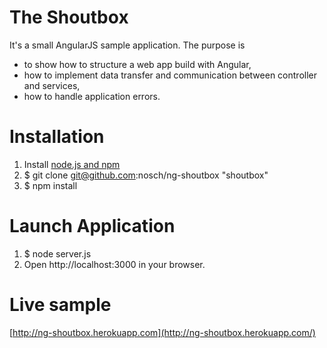 # The Shoutbox

It's a small AngularJS sample application. The purpose is

* to show how to structure a web app build with Angular,
* how to implement data transfer and communication between controller and services,
* how to handle application errors.

# Installation

1. Install [node.js and npm](http://nodejs.org/download/ "Download node.js")
2. $ git clone git@github.com:nosch/ng-shoutbox "shoutbox"
3. $ npm install

# Launch Application

1. $ node server.js
2. Open http://localhost:3000 in your browser.

# Live sample
[http://ng-shoutbox.herokuapp.com](http://ng-shoutbox.herokuapp.com/)
